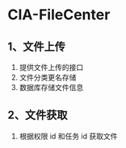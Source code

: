 # CIA-FileCenter
## 1、文件上传
  1. 提供文件上传的接口
  2. 文件分类更名存储
  3. 数据库存储文件信息
## 2、文件获取
  1. 根据权限 id 和任务 id 获取文件